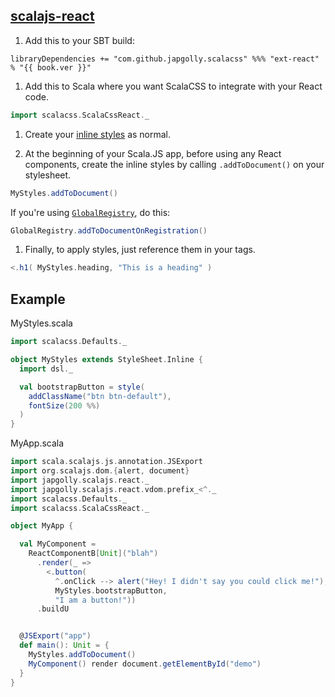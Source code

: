 ## [scalajs-react](https://github.com/japgolly/scalajs-react)

1. Add this to your SBT build:

  <pre><code class="lang-scala">libraryDependencies += "com.github.japgolly.scalacss" %%% "ext-react" % "{{ book.ver }}"</code></pre>

1. Add this to Scala where you want ScalaCSS to integrate with your React code.
  ```scala
  import scalacss.ScalaCssReact._
  ```

1. Create your [inline styles](../quickstart/inline.md) as normal.

1. At the beginning of your Scala.JS app, before using any React components,
   create the inline styles by calling `.addToDocument()` on your stylesheet.
  ```scala
  MyStyles.addToDocument()
  ```

  If you're using [`GlobalRegistry`](../features/global_registry.md), do this:
  ```scala
  GlobalRegistry.addToDocumentOnRegistration()
  ```

1. Finally, to apply styles, just reference them in your tags.
  ```scala
  <.h1( MyStyles.heading, "This is a heading" )
  ```

## Example

MyStyles.scala
```scala
import scalacss.Defaults._

object MyStyles extends StyleSheet.Inline {
  import dsl._

  val bootstrapButton = style(
    addClassName("btn btn-default"),
    fontSize(200 %%)
  )
}
```

MyApp.scala
```scala
import scala.scalajs.js.annotation.JSExport
import org.scalajs.dom.{alert, document}
import japgolly.scalajs.react._
import japgolly.scalajs.react.vdom.prefix_<^._
import scalacss.Defaults._
import scalacss.ScalaCssReact._

object MyApp {

  val MyComponent =
    ReactComponentB[Unit]("blah")
      .render(_ =>
        <.button(
          ^.onClick --> alert("Hey! I didn't say you could click me!"),
          MyStyles.bootstrapButton,
          "I am a button!"))
      .buildU


  @JSExport("app")
  def main(): Unit = {
    MyStyles.addToDocument()
    MyComponent() render document.getElementById("demo")
  }
}
```
